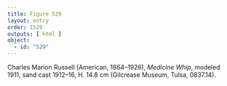```yaml
---
title: Figure 529
layout: entry
order: 1529
outputs: [ html ]
object:
  - id: "529"
---
```


Charles Marion Russell (American, 1864–1926), *Medicine Whip*, modeled 1911, sand cast 1912–16, H. 14.8 cm (Gilcrease Museum, Tulsa, 0837.14).
